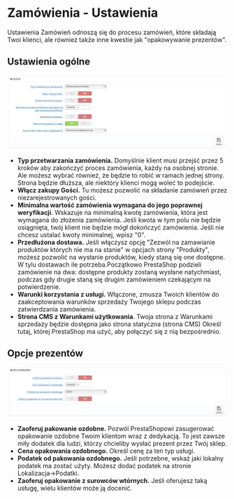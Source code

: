 # Zamówienia - Ustawienia

Ustawienia Zamówień odnoszą się do procesu zamówień, które składają Twoi klienci, ale również także inne kwestie jak "opakowywanie prezentów".

## Ustawienia ogólne <a href="#zamowienia-ustawienia-ustawieniaogolne" id="zamowienia-ustawienia-ustawieniaogolne"></a>

![](../../../.gitbook/assets/30245386.png)

* **Typ przetwarzania zamówienia.** Domyślnie klient musi przejść przez 5 kroków aby zakończyć proces zamówienia, każdy na osobnej stronie. Ale możesz wybrać również, że będzie to robić w ramach jednej strony. Strona będzie dłuższa, ale niektóry klienci mogą woleć to podejście.
* **Włącz zakupy Gości.** Tu możesz pozwolić na składanie zamówień przez niezarejestrowanych gości.
* **Minimalna wartość zamówienia wymagana do jego poprawnej weryfikacji.** Wskazuje na minimalną kwotę zamówienia, która jest wymagana do złożenia zamówienia. Jeśli kwota w tym polu nie będzie osiągnięta, twój klient nie będzie mógł dokończyć zamówienia. Jeśli nie chcesz ustalać kwoty minimalnej, wpisz "0".
* **Przedłużona dostawa.** Jeśli włączysz opcję "Zezwól na zamawianie produktów których nie ma na stanie" w opcjach strony "Produkty", możesz pozwolić na wysłanie produktów, kiedy staną się one dostępne. W tylu dostawach ile potrzeba.Początkowo PrestaShop podzieli zamówienie na dwa: dostępne produkty zostaną wysłane natychmiast, podczas gdy drugie staną się drugim zamówieniem czekającym na potwierdzenie.
* **Warunki korzystania z usługi.** Włączone, zmusza Twoich klientów do zaakceptowania warunków sprzedaży Twojego sklepu podczas zatwierdzania zamówienia.
* &#x20;**Strona CMS z Warunkami użytkowania**. Twoja strona z Warunkami sprzedaży będzie dostępna jako strona statyczna (strona CMS) Określ tutaj, której PrestaShop ma użyć, aby połączyć się z nią bezpośrednio.

## Opcje prezentów <a href="#zamowienia-ustawienia-opcjeprezentow" id="zamowienia-ustawienia-opcjeprezentow"></a>

![](../../../.gitbook/assets/30245387.png)

* **Zaoferuj pakowanie ozdobne.** Pozwól PrestaShopowi zasugerować opakowanie ozdobne Twoim klientom wraz z dedykacją. To jest zawsze miły dodatek dla ludzi, którzy chcieliby wysłać prezent przez Twój sklep.
* **Cena opakowania ozdobnego.** Określ cenę za ten typ usługi.
* **Podatek od pakowania ozdobnego.** Jeśli potrzebne, wskaż jaki lokalny podatek ma zostać użyty. Możesz dodać podatek na stronie Lokalizacja->Podatki.
* **Zaoferuj opakowanie z surowców wtórnych.** Jeśli oferujesz taką usługę, wielu klientów może ją docenić.
